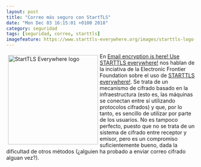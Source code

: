 ```yaml
---
layout: post
title: "Correo más seguro con StartTLS"
date: "Mon Dec 03 16:15:01 +0100 2018"
category: seguridad
tags: [seguridad, correo, starttls]
imagefeature: https://www.starttls-everywhere.org/images/starttls-logo-tall.svg
---
```



<a href="https://www.starttls-everywhere.org/" title="StartTLS Everywhere logo"><img src="https://www.starttls-everywhere.org/images/starttls-logo-tall.svg" width="240"  alt="StartTLS Everywhere logo" style="float:left; margin:5px"></a>
En [Email encryption is here! Use STARTTLS everywhere!](https://dwheeler.com/blog/2018/07/24/) nos hablan de la inciativa de la Electronic Frontier Foundation sobre el uso de [STARTTLS everywhere!](https://www.starttls-everywhere.org/).
Se trata de un mecanismo de cifrado basado en la infraestructura (esto es, las máquinas se conectan entre sí utilizando protocolos cifrados) y que, por lo tanto, es sencillo de utilizar por parte de los usuarios. No es tampoco perfecto, puesto que no se trata de un sistema de cifrado entre receptor y emisor, pero es un compromiso suficientemente bueno, dada la dificultad de otros métodos (¿alguien ha probado a enviar correo cifrado alguan vez?).
